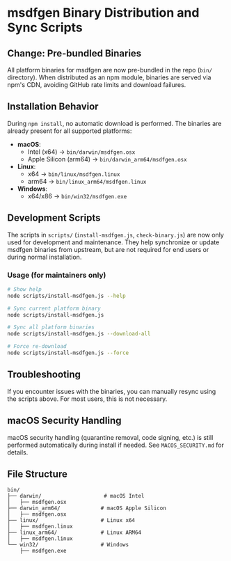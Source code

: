 # msdfgen Binary Distribution and Sync Scripts

## Change: Pre-bundled Binaries

All platform binaries for msdfgen are now pre-bundled in the repo (`bin/` directory). When distributed as an npm module, binaries are served via npm's CDN, avoiding GitHub rate limits and download failures.

## Installation Behavior

During `npm install`, no automatic download is performed. The binaries are already present for all supported platforms:

- **macOS**:
  - Intel (x64) → `bin/darwin/msdfgen.osx`
  - Apple Silicon (arm64) → `bin/darwin_arm64/msdfgen.osx`
- **Linux**:
  - x64 → `bin/linux/msdfgen.linux`
  - arm64 → `bin/linux_arm64/msdfgen.linux`
- **Windows**:
  - x64/x86 → `bin/win32/msdfgen.exe`

## Development Scripts

The scripts in `scripts/` (`install-msdfgen.js`, `check-binary.js`) are now only used for development and maintenance. They help synchronize or update msdfgen binaries from upstream, but are not required for end users or during normal installation.

### Usage (for maintainers only)

```bash
# Show help
node scripts/install-msdfgen.js --help

# Sync current platform binary
node scripts/install-msdfgen.js

# Sync all platform binaries
node scripts/install-msdfgen.js --download-all

# Force re-download
node scripts/install-msdfgen.js --force
```

## Troubleshooting

If you encounter issues with the binaries, you can manually resync using the scripts above. For most users, this is not necessary.

## macOS Security Handling

macOS security handling (quarantine removal, code signing, etc.) is still performed automatically during install if needed. See `MACOS_SECURITY.md` for details.

## File Structure

```
bin/
├── darwin/                    # macOS Intel
│   ├── msdfgen.osx
├── darwin_arm64/             # macOS Apple Silicon  
│   ├── msdfgen.osx
├── linux/                    # Linux x64
│   ├── msdfgen.linux
├── linux_arm64/              # Linux ARM64
│   ├── msdfgen.linux
└── win32/                    # Windows
    ├── msdfgen.exe
```
